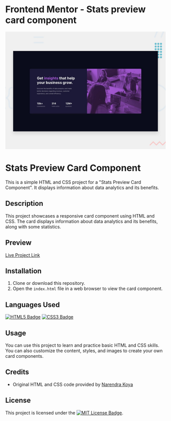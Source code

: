 # Frontend Mentor - Stats preview card component

![Design preview for the Stats preview card component coding challenge](./design/desktop-preview.jpg)

# Stats Preview Card Component

This is a simple HTML and CSS project for a "Stats Preview Card Component". It displays information about data analytics and its benefits.

## Description

This project showcases a responsive card component using HTML and CSS. The card displays information about data analytics and its benefits, along with some statistics.

## Preview

[Live Project Link](https://narendrakoya999.github.io/Stats-Preview-Card-Component/)

## Installation

1. Clone or download this repository.
2. Open the `index.html` file in a web browser to view the card component.

## Languages Used
[![HTML5 Badge](https://img.shields.io/badge/HTML5-FF4500?style=for-the-badge&logo=html5&logoColor=white)](https://developer.mozilla.org/en-US/docs/Web/Guide/HTML)
[![CSS3 Badge](https://img.shields.io/badge/CSS3-1572B6?style=for-the-badge&logo=css3&logoColor=white)](https://developer.mozilla.org/en-US/docs/Web/CSS)

## Usage

You can use this project to learn and practice basic HTML and CSS skills. You can also customize the content, styles, and images to create your own card components.

## Credits

- Original HTML and CSS code provided by [Narendra Koya](https://github.com/NarendraKoya999)

## License

This project is licensed under the [![MIT License Badge](https://img.shields.io/badge/License-MIT-green.svg?style=for-the-badge)](https://opensource.org/licenses/MIT).

